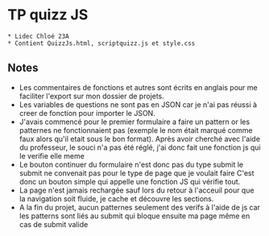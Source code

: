 # TP quizz JS

```
* Lidec Chloé 23A
* Contient QuizzJs.html, scriptquizz.js et style.css
```

## Notes
* Les commentaires de fonctions et autres sont écrits en anglais pour me faciliter l'export sur mon dossier de projets.
* Les variables de questions ne sont pas en JSON car je n'ai pas réussi à creer de fonction pour importer le JSON.
* J'avais commencé pour le premier formulaire a faire un pattern or les patternes ne fonctionnaient pas (exemple le nom était marqué comme faux alors qu'il etait sous le bon format). Après avoir cherché avec l'aide du professeur, le souci n'a pas été réglé, j'ai donc fait une fonction js qui le verifie elle meme
* Le bouton continuer du formulaire n'est donc pas du type submit le submit ne convenait pas pour le type de page que je voulait faire
C'est donc un bouton simple qui appelle une fonction JS qui vérifie tout.
* La page n'est jamais rechargée sauf lors du retour à l'acceuil pour que la navigation soit fluide, je cache et découvre les sections.
* A la fin du projet, aucun patternes seulement des verifs à l'aide de js car les patterns sont liés au submit qui bloque ensuite ma page même en cas de submit valide
